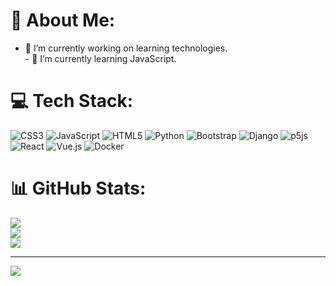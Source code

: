 # 💫 About Me:
- 🔭 I’m currently working on learning technologies.<br>- 🌱 I’m currently learning JavaScript. 


# 💻 Tech Stack:
![CSS3](https://img.shields.io/badge/css3-%231572B6.svg?style=for-the-badge&logo=css3&logoColor=white) ![JavaScript](https://img.shields.io/badge/javascript-%23323330.svg?style=for-the-badge&logo=javascript&logoColor=%23F7DF1E) ![HTML5](https://img.shields.io/badge/html5-%23E34F26.svg?style=for-the-badge&logo=html5&logoColor=white) ![Python](https://img.shields.io/badge/python-3670A0?style=for-the-badge&logo=python&logoColor=ffdd54) ![Bootstrap](https://img.shields.io/badge/bootstrap-%23563D7C.svg?style=for-the-badge&logo=bootstrap&logoColor=white) ![Django](https://img.shields.io/badge/django-%23092E20.svg?style=for-the-badge&logo=django&logoColor=white) ![p5js](https://img.shields.io/badge/p5.js-ED225D?style=for-the-badge&logo=p5.js&logoColor=FFFFFF) ![React](https://img.shields.io/badge/react-%2320232a.svg?style=for-the-badge&logo=react&logoColor=%2361DAFB) ![Vue.js](https://img.shields.io/badge/vuejs-%2335495e.svg?style=for-the-badge&logo=vuedotjs&logoColor=%234FC08D) ![Docker](https://img.shields.io/badge/docker-%230db7ed.svg?style=for-the-badge&logo=docker&logoColor=white)
# 📊 GitHub Stats:
![](https://github-readme-stats.vercel.app/api?username=Antoniahp&theme=synthwave&hide_border=false&include_all_commits=false&count_private=false)<br/>
![](https://github-readme-streak-stats.herokuapp.com/?user=Antoniahp&theme=synthwave&hide_border=false)<br/>
![](https://github-readme-stats.vercel.app/api/top-langs/?username=Antoniahp&theme=synthwave&hide_border=false&include_all_commits=false&count_private=false&layout=compact)

---
[![](https://visitcount.itsvg.in/api?id=Antoniahp&icon=0&color=0)](https://visitcount.itsvg.in)

<!-- Proudly created with GPRM ( https://gprm.itsvg.in ) -->
